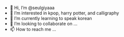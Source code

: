 - 👋 Hi, I’m @seulgiyaaa
- 👀 I’m interested in kpop, harry potter, and calligraphy
- 🌱 I’m currently learning to speak korean
- 💞️ I’m looking to collaborate on ...
- 📫 How to reach me ...

<!---
seulgiyaaa/seulgiyaaa is a ✨ special ✨ repository because its `README.md` (this file) appears on your GitHub profile.
You can click the Preview link to take a look at your changes.
--->
